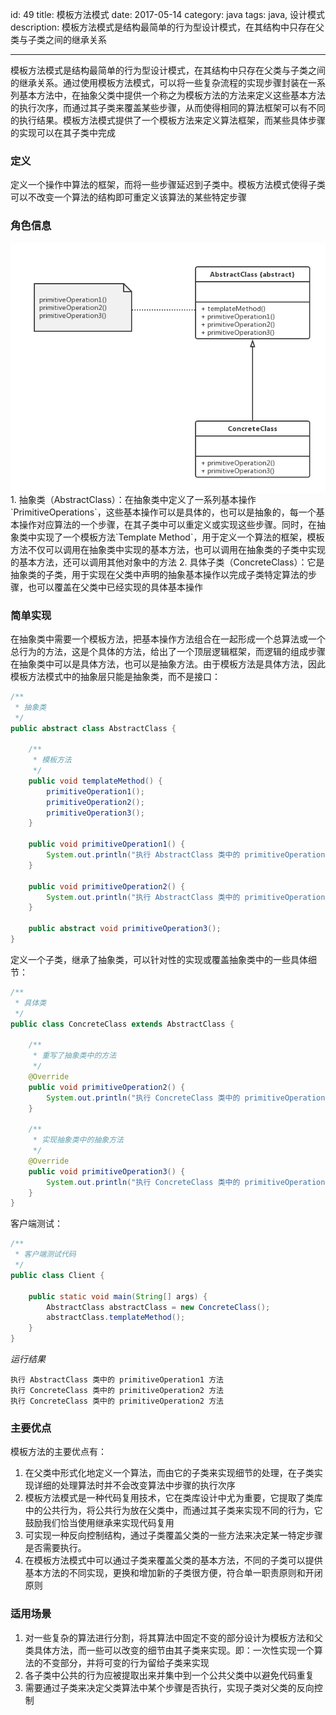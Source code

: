 id: 49
title: 模板方法模式 
date: 2017-05-14
category: java
tags: java, 设计模式
description: 模板方法模式是结构最简单的行为型设计模式，在其结构中只存在父类与子类之间的继承关系

------
模板方法模式是结构最简单的行为型设计模式，在其结构中只存在父类与子类之间的继承关系。通过使用模板方法模式，可以将一些复杂流程的实现步骤封装在一系列基本方法中，在抽象父类中提供一个称之为模板方法的方法来定义这些基本方法的执行次序，而通过其子类来覆盖某些步骤，从而使得相同的算法框架可以有不同的执行结果。模板方法模式提供了一个模板方法来定义算法框架，而某些具体步骤的实现可以在其子类中完成

### 定义
定义一个操作中算法的框架，而将一些步骤延迟到子类中。模板方法模式使得子类可以不改变一个算法的结构即可重定义该算法的某些特定步骤

### 角色信息
<img src='/images/java/2017/05/14/001.png' width='800px' style='display:block; margin:0px auto;'>
1. 抽象类（AbstractClass）：在抽象类中定义了一系列基本操作`PrimitiveOperations`，这些基本操作可以是具体的，也可以是抽象的，每一个基本操作对应算法的一个步骤，在其子类中可以重定义或实现这些步骤。同时，在抽象类中实现了一个模板方法`Template Method`，用于定义一个算法的框架，模板方法不仅可以调用在抽象类中实现的基本方法，也可以调用在抽象类的子类中实现的基本方法，还可以调用其他对象中的方法
2. 具体子类（ConcreteClass）：它是抽象类的子类，用于实现在父类中声明的抽象基本操作以完成子类特定算法的步骤，也可以覆盖在父类中已经实现的具体基本操作

### 简单实现
在抽象类中需要一个模板方法，把基本操作方法组合在一起形成一个总算法或一个总行为的方法，这是个具体的方法，给出了一个顶层逻辑框架，而逻辑的组成步骤在抽象类中可以是具体方法，也可以是抽象方法。由于模板方法是具体方法，因此模板方法模式中的抽象层只能是抽象类，而不是接口：
```java
/**
 * 抽象类
 */
public abstract class AbstractClass {

    /**
     * 模板方法
     */
    public void templateMethod() {
        primitiveOperation1();
        primitiveOperation2();
        primitiveOperation3();
    }

    public void primitiveOperation1() {
        System.out.println("执行 AbstractClass 类中的 primitiveOperation1 方法");
    }

    public void primitiveOperation2() {
        System.out.println("执行 AbstractClass 类中的 primitiveOperation2 方法");
    }

    public abstract void primitiveOperation3();
}
```

定义一个子类，继承了抽象类，可以针对性的实现或覆盖抽象类中的一些具体细节：
```java
/**
 * 具体类
 */
public class ConcreteClass extends AbstractClass {

	/**
	 * 重写了抽象类中的方法
	 */
    @Override
    public void primitiveOperation2() {
        System.out.println("执行 ConcreteClass 类中的 primitiveOperation2 方法");
    }

	/**
	 * 实现抽象类中的抽象方法
	 */
    @Override
    public void primitiveOperation3() {
        System.out.println("执行 ConcreteClass 类中的 primitiveOperation2 方法");
    }
}
```

客户端测试：
```java
/**
 * 客户端测试代码
 */
public class Client {

    public static void main(String[] args) {
        AbstractClass abstractClass = new ConcreteClass();
        abstractClass.templateMethod();
    }
}
```

*运行结果*
```
执行 AbstractClass 类中的 primitiveOperation1 方法
执行 ConcreteClass 类中的 primitiveOperation2 方法
执行 ConcreteClass 类中的 primitiveOperation2 方法
```


### 主要优点
模板方法的主要优点有：

1. 在父类中形式化地定义一个算法，而由它的子类来实现细节的处理，在子类实现详细的处理算法时并不会改变算法中步骤的执行次序
2. 模板方法模式是一种代码复用技术，它在类库设计中尤为重要，它提取了类库中的公共行为，将公共行为放在父类中，而通过其子类来实现不同的行为，它鼓励我们恰当使用继承来实现代码复用
3. 可实现一种反向控制结构，通过子类覆盖父类的一些方法来决定某一特定步骤是否需要执行。
4. 在模板方法模式中可以通过子类来覆盖父类的基本方法，不同的子类可以提供基本方法的不同实现，更换和增加新的子类很方便，符合单一职责原则和开闭原则

### 适用场景
1. 对一些复杂的算法进行分割，将其算法中固定不变的部分设计为模板方法和父类具体方法，而一些可以改变的细节由其子类来实现。即：一次性实现一个算法的不变部分，并将可变的行为留给子类来实现
2. 各子类中公共的行为应被提取出来并集中到一个公共父类中以避免代码重复
3. 需要通过子类来决定父类算法中某个步骤是否执行，实现子类对父类的反向控制
